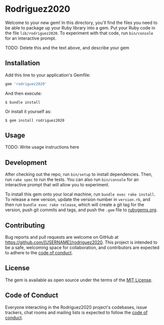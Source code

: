 # Rodriguez2020

Welcome to your new gem! In this directory, you'll find the files you need to be able to package up your Ruby library into a gem. Put your Ruby code in the file `lib/rodriguez2020`. To experiment with that code, run `bin/console` for an interactive prompt.

TODO: Delete this and the text above, and describe your gem

## Installation

Add this line to your application's Gemfile:

```ruby
gem 'rodriguez2020'
```

And then execute:

    $ bundle install

Or install it yourself as:

    $ gem install rodriguez2020

## Usage

TODO: Write usage instructions here

## Development

After checking out the repo, run `bin/setup` to install dependencies. Then, run `rake spec` to run the tests. You can also run `bin/console` for an interactive prompt that will allow you to experiment.

To install this gem onto your local machine, run `bundle exec rake install`. To release a new version, update the version number in `version.rb`, and then run `bundle exec rake release`, which will create a git tag for the version, push git commits and tags, and push the `.gem` file to [rubygems.org](https://rubygems.org).

## Contributing

Bug reports and pull requests are welcome on GitHub at https://github.com/[USERNAME]/rodriguez2020. This project is intended to be a safe, welcoming space for collaboration, and contributors are expected to adhere to the [code of conduct](https://github.com/[USERNAME]/rodriguez2020/blob/master/CODE_OF_CONDUCT.md).


## License

The gem is available as open source under the terms of the [MIT License](https://opensource.org/licenses/MIT).

## Code of Conduct

Everyone interacting in the Rodriguez2020 project's codebases, issue trackers, chat rooms and mailing lists is expected to follow the [code of conduct](https://github.com/[USERNAME]/rodriguez2020/blob/master/CODE_OF_CONDUCT.md).
